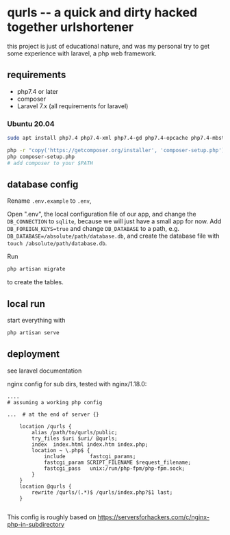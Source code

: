 # qurls -- a quick and dirty hacked together urlshortener

this project is just of educational nature, and was my personal try to get some experience with laravel, a php web framework.

## requirements

* php7.4 or later
* composer
* Laravel 7.x  (all requirements for laravel)

### Ubuntu 20.04
```bash
sudo apt install php7.4 php7.4-xml php7.4-gd php7.4-opcache php7.4-mbstring php7.4-zip php7.4-sqlite3 npm

php -r "copy('https://getcomposer.org/installer', 'composer-setup.php');"
php composer-setup.php
# add composer to your $PATH
```

## database config

Rename `.env.example` to `.env`,

Open ".env", the local configuration file of our app, and change the `DB_CONNECTION` to `sqlite`, because we will just have a small app for now.
Add `DB_FOREIGN_KEYS=true` and change `DB_DATABASE` to a path, e.g. `DB_DATABASE=/absolute/path/database.db`, and create the database file with `touch /absolute/path/database.db`.

Run
```bash
php artisan migrate
```

to create the tables.

## local run

start everything with
```bash
php artisan serve
```

## deployment
see laravel documentation

nginx config for sub dirs, tested with nginx/1.18.0:
```
....
# assuming a working php config

...  # at the end of server {}

    location /qurls {     
        alias /path/to/qurls/public;
        try_files $uri $uri/ @qurls;
        index  index.html index.htm index.php;
	    location ~ \.php$ {
	        include        fastcgi_params;
	        fastcgi_param SCRIPT_FILENAME $request_filename;
	        fastcgi_pass   unix:/run/php-fpm/php-fpm.sock;
   	    }
    }
    location @qurls {
        rewrite /qurls/(.*)$ /qurls/index.php?$1 last;
    }


```
This config is roughly based on https://serversforhackers.com/c/nginx-php-in-subdirectory
